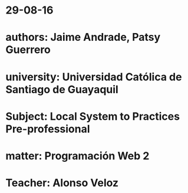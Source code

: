 # 29-08-16
# authors: Jaime Andrade, Patsy Guerrero
# university: Universidad Católica de Santiago de Guayaquil
# Subject: Local System to Practices Pre-professional
# matter: Programación Web 2
# Teacher: Alonso Veloz
